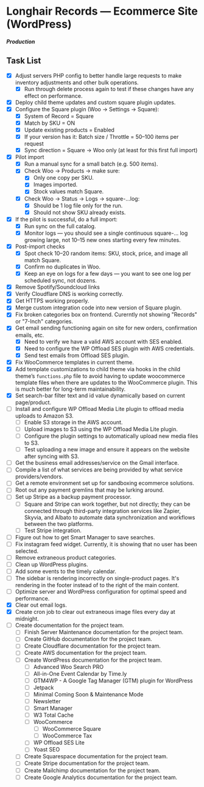 # Longhair Records — Ecommerce Site (WordPress)

##### Production

## Task List

- [x] Adjust servers PHP config to better handle large requests to make inventory adjustments and other bulk operations.
  - [x] Run through delete process again to test if these changes have any effect on performance.
- [x] Deploy child theme updates and custom square plugin updates.
- [x] Configure the Square plugin (Woo → Settings → Square):
  - [x] System of Record = Square
  - [x] Match by SKU = ON
  - [x] Update existing products = Enabled
  - [x] If your version has it: Batch size / Throttle = 50–100 items per request
  - [x] Sync direction = Square → Woo only (at least for this first full import)
- [x] Pilot import
  - [x] Run a manual sync for a small batch (e.g. 500 items).
  - [x] Check Woo → Products → make sure:
    - [x] Only one copy per SKU.
    - [x] Images imported.
    - [x] Stock values match Square.
  - [x] Check Woo → Status → Logs → square-…log:
    - [x] Should be 1 log file only for the run.
    - [x] Should not show SKU already exists.
- [x] If the pilot is successful, do a full import:
  - [x] Run sync on the full catalog.
  - [x] Monitor logs — you should see a single continuous square-… log growing large, not 10–15 new ones starting every few minutes.
- [x] Post-import checks
  - [x] Spot check 10–20 random items: SKU, stock, price, and image all match Square.
  - [x] Confirm no duplicates in Woo.
  - [x] Keep an eye on logs for a few days — you want to see one log per scheduled sync, not dozens.
- [x] Remove Spotify/Soundcloud links
- [x] Verify Cloudflare DNS is working correctly.
- [x] Get HTTPS working properly.
- [x] Merge custom integration code into new version of Square plugin.
- [x] Fix broken categories box on frontend. Curerntly not showing "Records" or "7-Inch" categories.
- [x] Get email sending functioning again on site for new orders, confirmation emails, etc.
  - [x] Need to verify we have a valid AWS account with SES enabled.
  - [x] Need to configure the WP Offload SES plugin with AWS credentials.
  - [x] Send test emails from Offload SES plugin.
- [x] Fix WooCommerce templates in current theme.
- [x] Add template customizations to child theme via hooks in the child theme’s `functions.php` file to avoid having to update woocommerce template files when there are updates to the WooCommerce plugin. This is much better for long-term maintainability.
- [x] Set search-bar filter text and id value dynamically based on current page/product.
- [ ] Install and configure WP Offload Media Lite plugin to offload media uploads to Amazon S3.
  - [ ] Enable S3 storage in the AWS account.
  - [ ] Upload images to S3 using the WP Offload Media Lite plugin.
  - [ ] Configure the plugin settings to automatically upload new media files to S3.
  - [ ] Test uploading a new image and ensure it appears on the website after syncing with S3.
- [ ] Get the business email addresses/service on the Gmail interface.
- [ ] Compile a list of what services are being provided by what service providers/vendors.
- [ ] Get a remote environment set up for sandboxing ecommerce solutions.
- [ ] Root out any payment gremlins that may be lurking around.
- [ ] Set up Stripe as a backup payment processor.
  - [ ] Square and Stripe can work together, but not directly; they can be connected through third-party integration services like Zapier, Skyvia, and Albato to automate data synchronization and workflows between the two platforms.
  - [ ] Test Stripe integration.
- [ ] Figure out how to get Smart Manager to save searches.
- [ ] Fix instagram feed widget. Currently, it is showing that no user has been selected.
- [ ] Remove extraneous product categories.
- [ ] Clean up WordPress plugins.
- [ ] Add some events to the timely calendar.
- [ ] The sidebar is rendering incorrectly on single-product pages. It's rendering in the footer instead of to the right of the main content.
- [ ] Optimize server and WordPress configuration for optimal speed and performance.
- [x] Clear out email logs.
- [x] Create cron job to clear out extraneous image files every day at midnight.
- [ ] Create documentation for the project team.
  - [ ] Finish Server Maintenance documentation for the project team.
  - [ ] Create GitHub documentation for the project team.
  - [ ] Create Cloudflare documentation for the project team.
  - [ ] Create AWS documentation for the project team.
  - [ ] Create WordPress documentation for the project team.
    - [ ] Advanced Woo Search PRO
    - [ ] All-in-One Event Calendar by Time.ly
    - [ ] GTM4WP - A Google Tag Manager (GTM) plugin for WordPress
    - [ ] Jetpack
    - [ ] Minimal Coming Soon & Maintenance Mode
    - [ ] Newsletter
    - [ ] Smart Manager
    - [ ] W3 Total Cache
    - [ ] WooCommerce
      - [ ] WooCommerce Square
      - [ ] WooCommerce Tax
    - [ ] WP Offload SES Lite
    - [ ] Yoast SEO
  - [ ] Create Squarespace documentation for the project team.
  - [ ] Create Stripe documentation for the project team.
  - [ ] Create Mailchimp documentation for the project team.
  - [ ] Create Google Analytics documentation for the project team.
